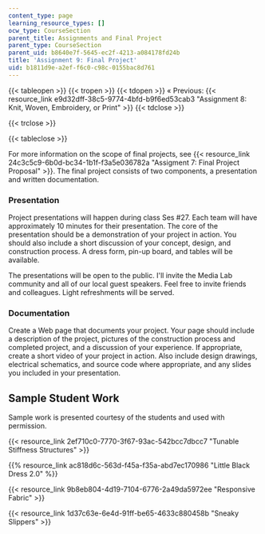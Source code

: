 ```yaml
---
content_type: page
learning_resource_types: []
ocw_type: CourseSection
parent_title: Assignments and Final Project
parent_type: CourseSection
parent_uid: b8640e7f-5645-ec2f-4213-a084178fd24b
title: 'Assignment 9: Final Project'
uid: b1811d9e-a2ef-f6c0-c98c-0155bac8d761
---
```


{{< tableopen >}}
{{< tropen >}}
{{< tdopen >}}
« Previous: {{< resource_link e9d32dff-38c5-9774-4bfd-b9f6ed53cab3 "Assignment 8: Knit, Woven, Embroidery, or Print" >}}
{{< tdclose >}}

{{< trclose >}}

{{< tableclose >}}

For more information on the scope of final projects, see {{< resource_link 24c3c5c9-6b0d-bc34-1b1f-f3a5e036782a "Assigment 7: Final Project Proposal" >}}. The final project consists of two components, a presentation and written documentation.

### Presentation

Project presentations will happen during class Ses #27. Each team will have approximately 10 minutes for their presentation. The core of the presentation should be a demonstration of your project in action. You should also include a short discussion of your concept, design, and construction process. A dress form, pin-up board, and tables will be available.

The presentations will be open to the public. I'll invite the Media Lab community and all of our local guest speakers. Feel free to invite friends and colleagues. Light refreshments will be served.

### Documentation

Create a Web page that documents your project. Your page should include a description of the project, pictures of the construction process and completed project, and a discussion of your experience. If appropriate, create a short video of your project in action. Also include design drawings, electrical schematics, and source code where appropriate, and any slides you included in your presentation.

Sample Student Work
-------------------

Sample work is presented courtesy of the students and used with permission.

{{< resource_link 2ef710c0-7770-3f67-93ac-542bcc7dbcc7 "Tunable Stiffness Structures" >}}

{{% resource_link ac818d6c-563d-f45a-f35a-abd7ec170986 "Little Black Dress 2.0" %}}

{{< resource_link 9b8eb804-4d19-7104-6776-2a49da5972ee "Responsive Fabric" >}}

{{< resource_link 1d37c63e-6e4d-91ff-be65-4633c880458b "Sneaky Slippers" >}}